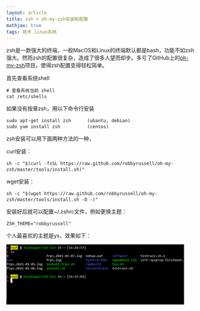 ```yaml
---
layout: article
title: zsh + oh-my-zsh安装和配置
mathjax: true
tags: 技术 linux系统
---
```


zsh是一款强大的终端，一般MacOS和Linux的终端默认都是bash，功能不如zsh强大。然而zsh的配置很复杂，造成了很多人望而却步。多亏了GitHub上的[oh-my-zsh](https://github.com/ohmyzsh/ohmyzsh)项目，使得zsh配置变得轻松简单。

首先查看系统shell

```shell
# 查看系统当前 shell
cat /etc/shells
```

如果没有按章zsh，用以下命令行安装

```shell
sudo apt-get install zsh      (ubantu, debian)
sudo yum install zsh          (centos)
```

zsh安装可以用下面两种方法的一种，

curl安装：

```shell
sh -c "$(curl -fsSL https://raw.github.com/robbyrussell/oh-my-zsh/master/tools/install.sh)"
```

wget安装：

```shell
sh -c "$(wget https://raw.github.com/robbyrussell/oh-my-zsh/master/tools/install.sh -O -)"
```

安装好后就可以配置~/.zshrc文件，例如更换主题：

```shell
ZSH_THEME="robbyrussell"
```

个人最喜欢的主题是ys，效果如下：

![ys](/assets/images/posts/ys.png)
